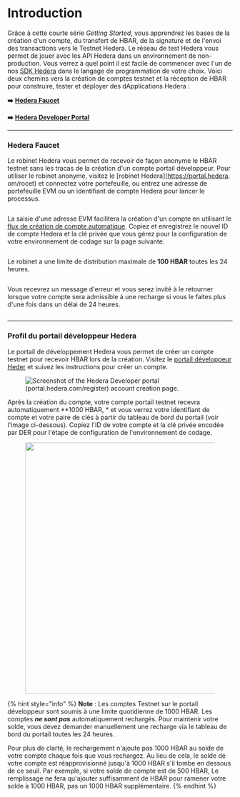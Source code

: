 # Introduction

Grâce à cette courte série _Getting Started_, vous apprendrez les bases de la création d'un compte, du transfert de HBAR, de la signature et de l'envoi des transactions vers le Testnet Hedera. Le réseau de test Hedera vous permet de jouer avec les API Hedera dans un environnement de non-production. Vous verrez à quel point il est facile de commencer avec l'un de nos [SDK Hedera](../sdks-and-apis/) dans le langage de programmation de votre choix. Voici deux chemins vers la création de comptes testnet et la réception de HBAR pour construire, tester et déployer des dApplications Hedera :

**➡️** [**Hedera Faucet**](introduction.md#hedera-faucet)

**➡️** [**Hedera Developer Portal**](introduction.md#hedera-developer-portal-profile)

***

### Hedera Faucet

Le robinet Hedera vous permet de recevoir de façon anonyme le HBAR testnet sans les tracas de la création d'un compte portail développeur. Pour utiliser le robinet anonyme, visitez le [robinet Hedera](https://portal.hedera. om/rocet) et connectez votre portefeuille, ou entrez une adresse de portefeuille EVM ou un identifiant de compte Hedera pour lancer le processus.

<figure><img src="../.gitbook/assets/faucet-receive-hbar.png" alt=""><figcaption></figcaption></figure>

La saisie d'une adresse EVM facilitera la création d'un compte en utilisant le [flux de création de compte automatique](../core-concepts/accounts/auto-account-creation.md#auto-account-creation-evm-addresss-alias). Copiez et enregistrez le nouvel ID de compte Hedera et la clé privée que vous gérez pour la configuration de votre environnement de codage sur la page suivante.

<figure><img src="../.gitbook/assets/faucet-success-account-id.png" alt=""><figcaption></figcaption></figure>

Le robinet a une limite de distribution maximale de **100 HBAR** toutes les 24 heures.

<figure><img src="../.gitbook/assets/faucet-wallet-timer.png" alt=""><figcaption></figcaption></figure>

Vous recevrez un message d'erreur et vous serez invité à le retourner lorsque votre compte sera admissible à une recharge si vous le faites plus d'une fois dans un délai de 24 heures.

<figure><img src="../.gitbook/assets/faucet-receive-error.png" alt=""><figcaption></figcaption></figure>

***

### Profil du portail développeur Hedera

Le portail de développement Hedera vous permet de créer un compte testnet pour recevoir HBAR lors de la création. Visitez le [portail développeur Heder](https://portal.hedera.com/register) et suivez les instructions pour créer un compte.

<figure><img src="../.gitbook/assets/portal testnet account.png" alt="Screenshot of the Hedera Developer portal (portal.hedera.com/register) account creation page."><figcaption></figcaption></figure>

Après la création du compte, votre compte portail testnet recevra automatiquement \*\*1000 HBAR, \* et vous verrez votre identifiant de compte et votre paire de clés à partir du tableau de bord du portail (voir l'image ci-dessous). Copiez l'ID de votre compte et la clé privée encodée par DER pour l'étape de configuration de l'environnement de codage.

<figure><img src="../.gitbook/assets/faucet-der-account-id.png" alt="" width="563"><figcaption></figcaption></figure>

{% hint style="info" %}
**Note** : Les comptes Testnet sur le portail développeur sont soumis à une limite quotidienne de 1000 HBAR. Les comptes _**ne sont pas**_ automatiquement rechargés. Pour maintenir votre solde, vous devez demander manuellement une recharge via le tableau de bord du portail toutes les 24 heures.

Pour plus de clarté, le rechargement n'ajoute pas 1000 HBAR au solde de votre compte chaque fois que vous rechargez. Au lieu de cela, le solde de votre compte est réapprovisionné jusqu'à 1000 HBAR s'il tombe en dessous de ce seuil. Par exemple, si votre solde de compte est de 500 HBAR, Le remplissage ne fera qu'ajouter suffisamment de HBAR pour ramener votre solde à 1000 HBAR, pas un 1000 HBAR supplémentaire.&#x20;
{% endhint %}
